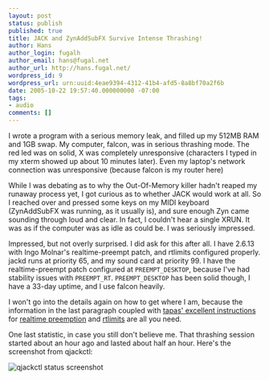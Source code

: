 ```yaml
---
layout: post
status: publish
published: true
title: JACK and ZynAddSubFX Survive Intense Thrashing!
author: Hans
author_login: fugalh
author_email: hans@fugal.net
author_url: http://hans.fugal.net/
wordpress_id: 9
wordpress_url: urn:uuid:4eae9394-4312-41b4-afd5-8a8bf70a2f6b
date: 2005-10-22 19:57:40.000000000 -07:00
tags:
- audio
comments: []
---
```

<p>I wrote a program with a serious memory leak, and filled up my 512MB RAM and
1GB swap. My computer, falcon, was in serious thrashing mode. The red led was
on solid, X was completely unresponsive (characters I typed in my xterm showed
up about 10 minutes later).  Even my laptop's network connection was
unresponsive (because falcon is my router here)</p>

<p>While I was debating as to why the Out-Of-Memory killer hadn't reaped my
runaway process yet, I got curious as to whether JACK would work at all. So I
reached over and pressed some keys on my MIDI keyboard (ZynAddSubFX was
running, as it usually is), and sure enough Zyn came sounding through loud and
clear. In fact, I couldn't hear a single XRUN. It was as if the computer was as
idle as could be. I was seriously impressed.</p>

<p>Impressed, but not overly surprised. I did ask for this after all. I have
2.6.13 with Ingo Molnar's realtime-preempt patch, and rtlimits configured
properly. jackd runs at priority 65, and my sound card at priority 99. I have
the realtime-preempt patch configured at <code>PREEMPT_DESKTOP</code>, because I've had
stability issues with <code>PREEMPT_RT</code>. <code>PREEMPT_DESKTOP</code> has been solid though, I
have a 33-day uptime, and I use falcon heavily.</p>

<p>I won't go into the details again on how to get where I am, because the
information in the last paragraph coupled with <a href="http://tapas.affenbande.org/">tapas' excellent
instructions</a> for <a href="http://tapas.affenbande.org/?page_id=6">realtime
preemption</a> and
<a href="http://tapas.affenbande.org/?page_id=22">rtlimits</a> are all you need. </p>

<p>One last statistic, in case you still don't believe me. That thrashing session
started about an hour ago and lasted about half an hour. Here's the screenshot
from qjackctl: </p>

<p><img src="/images/qjackctl_after_thrash.png" alt="qjackctl status screenshot"/></p>
